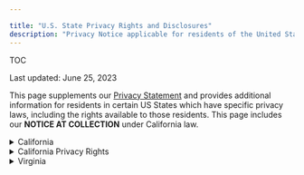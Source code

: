 ```yaml
---

title: "U.S. State Privacy Rights and Disclosures"
description: "Privacy Notice applicable for residents of the United States."
---
```







TOC

Last updated: June 25, 2023

This page supplements our [Privacy Statement](https://about.gitlab.com/privacy/) and provides additional information for residents in certain US States which have specific privacy laws, including the rights available to those residents. This page includes our **NOTICE AT COLLECTION** under California law.

<details>
<summary markdown="span">California</summary>

**Effective 1 January 2023**

This Notice at Collection is provided under California law which requires us to provide California residents with additional information on how GitLab collects, uses, retains, and discloses Personal Information. California residents' additional rights are also summarized.

### Personal Information We Collect

In the preceding twelve months, GitLab or our service providers may have collected the following categories of Personal Information for business or commercial purposes:

- Identifiers/Contact Information (such as a real name, alias, postal address, unique personal identifier, online identifier, internet protocol address, email address, user name, or other similar identifiers);
- Personal Information, as defined in the California customer records law section 1798.80 (such as name, contact information, employment history, credit card number, debit card number or any other financial information);
- Commercial Information (such as records of products or services purchased, obtained, or considered);
- Internet or other electronic network activity information (such as data analytics and browsing history);
- Geolocation Data (such as device location);
- Audio, electronic, visual or similar information (such as call or video recordings);
- Professional or employment-related information);
- Inferred information (such as preferences, characteristics, and predispositions); and
- Sensitive Personal Information, which may include:
  - Government identification, such as state identification information;
  - Log-in, financial account, debit card, or credit card number in combination with any required security or access code, password, or credentials allowing access to an account; and
  - The contents of your email and other electronic communications unless we are the intended recipient of the communication.

### Sources of Personal Information We Collect

We collect Personal Information from the following categories of sources, which are described in more detail in our [Privacy Statement](https://about.gitlab.com/privacy/#what-personal-data-does-gitlab-collect-about-me):

- Information you provide directly;
- Information we collect automatically through your acces to and use of our websites and services;
- Vendors and Partners;
- Third Party Sign-in services; and
- Other users of our services.

### Business or Commercial Purposes for Collection of Personal Information

We use the Personal Information we collect for the following Business or Commercial purposes, which are further described in our Privacy Statement or otherwise disclosed to you:

| Purpose of Use                                                                                                                                                                                                                      | Categories of Personal Information                                                                                                                                                                                                                                                                              |
|-------------------------------------------------------------------------------------------------------------------------------------------------------------------------------------------------------------------------------------|-----------------------------------------------------------------------------------------------------------------------------------------------------------------------------------------------------------------------------------------------------------------------------------------------------------------|
|**Auditing interactions with consumers.** To understand how our services are used and to improve services, provide trainings and educational opportunities, to enforce legal terms that govern our services |{::nomarkdown}<ul><li>Identifiers/Contact information</li><li>Commercial information</li><li>Internet or other electronic network activity information</li><li>Geolocation data</li><li>Professional or employment-related information</li><li>Audio, electronic visual or similar information</li><li>Inferred Information</li></ul>{:/}                                                  |
|**Detecting security incidents and debugging.** To maintain the security of our services, detect and prevent fraud and abuse.                                                                                                             |{::nomarkdown}<ul><li>Identifiers/Contact information</li><li>Personal Information, as defined in the California customer records law section 1798.80</li><li>Commercial Information</li><li>Internet or other electronic network activity information</li><li>Geolocation data</li><li>Sensitive Personal Information</li></ul>{:/}                                                 |
|**Contextual customization of ads.** To understand you and your preferences in order to display advertising to you and to send you marketing content, offers, and promotions.                                                              |{::nomarkdown}<ul><li>Identifiers/Contact information</li><li>Commercial information</li><li>Internet or other electronic network activity information</li><li>Geolocation data</li><li>Professional or employment-related information</li><li>Inferred information</li><ul>{:/}                                                                                                    |
|**Internal Research.** To improve and develop new services or features, diagnose issues, analyze use and measure effectiveness of our services to improve them in order to obtain and retain customers, and conduct research.              |{::nomarkdown}<ul><li>Identifiers/Contact information</li><li>Commercial information</li><li>Internet or other electronic network activity information</li><li>Geolocation data</li><li>Professional or employment-related information</li><li>Inferred information</li><ul>{:/}                                                                                                    |
|**Maintaining Quality and Safety.** To understand how our services are used and improve the services, to provide a forum to discuss services, to protect the rights, safety and property of GitLab, you or any third-party                  |{::nomarkdown}<ul><li>Identifiers/Contact information</li><li>Personal Information, as defined in the California customer records law section 1798.80</li><li>Commercial information</li><li>Internet or other electronic network activity information</li><li>Geolocation data</li><li>Inferred Information</li><ul>{:/}                                                        |
|**Providing Customer Service, Maintaining/Servicing Customer Accounts, Verifying Customer Information.** To create, identify and authenticate your access to the services, provide customer support and respond to your questions or feedback. |{::nomarkdown}<ul><li> Identifiers/Contact information</li><li>Personal Information, as defined in the California customer records law section 1798.80</li><li>Commercial information</li><li>Internet or other electronic network activity information</li><li>Geolocation data</li><li> Professional or employment-related information</li><li>Sensitive Personal Information</li><ul>{:/} |
|**Communication with Customers.** To send you information, including confirmations, technical notices and releases, security alerts, schedule maintenance, and to support administrative messages such as password reset requests.          |{::nomarkdown}<ul><li>Identifiers/Contact information</li><li>Commercial information</li><li>Internet or other electronic network activity information</li><li>Geolocation data</li><li>Professional or employment-related information</li><li>Sensitive Personal Information</li><ul>{:/}                                                                                         |
|**Processing Payments.** To perform business operations such as billing, renewals, and payment processing.                                                                                                                                |{::nomarkdown}<ul><li>Identifiers/Contact information</li><li>Personal Information, as defined in the Callifornia customer records law section 1798.80</li><li>Commercial Information</li><li>Sensitive Personal Information</li><ul>{:/}


### Categories of Personal Information Disclosed for a Business Purpose

We disclosed the following categories of Personal Information for a business purpose in the preceding 12-months: identifiers/contact information; Personal Information, as defined in the California customer records law section 1798.80; commercial information; internet or other electronic network activity information; geolocation data (such as device location); audio, electronic, visual or similar information (such as call or video recordings); professional or employment-related information; and inferred information (such as preferences, characteristics, and predispositions). We disclosed each category with our affiliated companies; order processing, and fulfillment vendors; payment processors and financial institutions; analytics and research vendors; information technology vendors; fraud prevention and security vendors; vendors supporting legal, compliance, accounting, audits and other internal functions; certain marketing and advertising vendors; and other third-parties as descibed in the "[With Whom does GitLab Share my Personal data?](https://about.gitlab.com/privacy/#with-whom-does-gitlab-share-my-personal-data)" section of our Privacy Statement.

### Categories of Personal Information Sold or Shared

Under California law, the transmission of cookie identifiers and browsing behaviors to third-parties for interest-based advertising or cross-context behavioral advertising may be considered a sale of Personal Information. Subject to certain uses of the Services, we may share such Personal Information with third-parties, which may be considered a sale. We do not sell or share Sensitive Personal Information, nor do we sell or share any Personal Information about individuals who we know are under the age of 16. In the preceding 12-months, GitLab may have sold or shared the following categories of Personal Information to the following categories of third-party recipients for the purposes listed below.

| Categories of Personal Information Sold or Shared                                                                                    | Categories of Third-Party Recipients                                                                | Purpose of Disclosure                                                  |
|--------------------------------------------------------------------------------------------------------------------------------------|-----------------------------------------------------------------------------------------------------|------------------------------------------------------------------------|
|Identifiers/Contact information<br>Internet or other electronic network activity information<br>Geolocation data<br>Inferred information | Data Analytics Providers, Advertising Networks, Social Networks | Interest based advertising, data enrichment |


### Retention and Deletion

Please review the [Data Retention](https://about.gitlab.com/privacy/#data-retention) section of our Privacy Statement for more information about how long GitLab retains Personal Information.

</details>


<details>
<summary markdown="span">California Privacy Rights</summary>

You are entitled to certain rights as a California resident, which include:

- Right to Know, in addition to what we have provided in this US State Privacy Rights and Disclosures Statement, what Personal Information we have collected from you in the preceding 12 months, including access to specific categories and pieces of Personal Information about you that we collect, use, disclose, sell, and share;
- Right to delete your Personal Information;
- Right correct your Personal Information;
- Right to non-discrimination of service or price if you exercise your privacy rights, and GitLab will not deny providing you with the Services or charge you different prices if you exercise your rights;
- You have the right to know whether your Personal Information is sold or shared and to opt-out of the sale of your Personal Information. You may opt-out of interest-based advertising based on your browser by exercising the Do Not Sell or Share My Personal Information link in the footer or header of our sites. You may exercise all other California rights as described in the [Rights and Choices](https://about.gitlab.com/privacy/#what-are-my-rights-and-choices-regarding-personal-data) section of the GitLab Privacy Statement; and
- You have the right to receive notice of our privacy practices at or before the point where your Personal Information is collected. This US State Privacy Rights and Disclosures as well as our Privacy Statement serve as our Notice of Collection.

You may designate, in writing or through a power of attorney, an authorized agent to make requests on your behalf to exercise your rights under California law. Before accepting such a request from an agent, we will require the agent to provide proof you have authorized them to act on your behalf, and we may need you to verify your identity directly with us. To provide or delete specific pieces of Personal Information we will need to verify your identity to the degree of certainty required by law. We will verify your request by using one of the methods set forth [here](https://about.gitlab.com/handbook/gdpr/).

</details>


<details>
<summary markdown="span">Virginia</summary>

**Effective 1 January 2023**

This notice is provided under the Virginia Consumer Data Protection Act ("VCDPA") and explains the privacy rights of Virginia residents. It also provides certain mandated disclosures about our treatment of Virginia residents' Personal Data.

### Categories of Personal Data processed

We collect the Personal Data detailed in the "[What Personal Data does GitLab collect about me?](https://about.gitlab.com/privacy/#what-personal-data-does-gitlab-collect-about-me)" section of our Privacy Statement.

### Purpose for processing Personal Data

The purposes for processing your Personal Data are found in the "[How Does GitLab use my Personal Data?](https://about.gitlab.com/privacy/#how-does-gitlab-use-my-personal-data)" section of our Privacy Statement.

### Disclosure of Personal Data

We may share each of the categories of Personal Data listed in our Privacy Statement with those third-parties detailed in the section titled "[With Whom does GitLab share my Personal Data?](https://about.gitlab.com/privacy/#with-whom-does-gitlab-share-my-personal-data)"

### Virginia Resident Rights

- Right to know whether GitLab processes your Personal Data and to access it;
- Right to correct inaccuracies in Personal Data;
- Right to delete Personal Data;
- Right of data portability;
- Right to opt out from targeted advertising; and
- Right to opt out from the sale of Personal Data.

### How to Exercise Virginia Privacy Rights

To make an access, correction, deletion or portability request, use the [Personal Data Request Form](https://about.gitlab.com/handbook/gdpr/). You may designate in writing or through a power of attorney, an authorized agent to make requests on your behalf to exercise your rights under VCDPA. Before accepting such a request from an agent, we will require the agent to provide proof you have authorized them to act on your behalf, and we may need you to verify your identity directly with us. To provide or delete specific pieces of Personal Data we will need to verify your identity to the degree of certainty required by law. We will verify your request by using one of the methods set for [here](https://about.gitlab.com/handbook/gdpr/). We do not sell your Personal Data, as the term "sale" is defined under the VCDPA.

### Personal Data processed for Targeted Advertising

We process and disclose the following categories of Personal Data for targeted advertising:  device information and identifiers, website usage data, and other online activity data provided through cookies and similar tracking technologies. We share each category with advertising agencies, data anlytics providers, and social networks.

### How to Opt-Out from Targeted Advertising

To opt out from targeted advertising, click on the Cookie Preferences link in the footer or header of each of our website pages. An opt-out request will be specific to the device and browser you are using. Therefore you will need to opt-out from each browser that you use to access GitLab websites and services.

</details>
